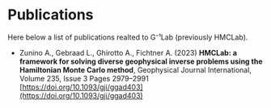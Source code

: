 
# Publications

Here below a list of publications realted to G⁻¹Lab (previously HMCLab).

* Zunino A., Gebraad L., Ghirotto A., Fichtner A. (2023) **HMCLab: a framework for solving diverse geophysical inverse problems using the Hamiltonian Monte Carlo method**, Geophysical Journal International, Volume 235, Issue 3 Pages 2979–2991  [https://doi.org/10.1093/gji/ggad403](https://doi.org/10.1093/gji/ggad403)
 
 
 
